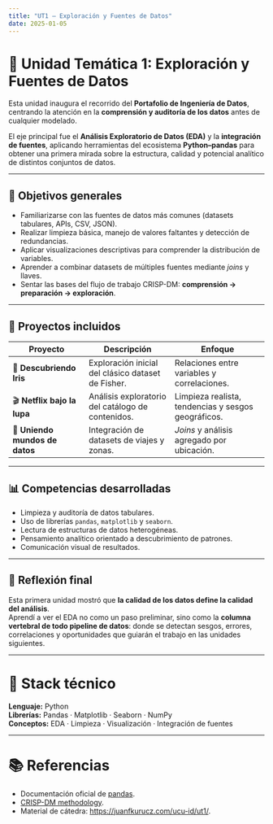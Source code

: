 ```yaml
---
title: "UT1 – Exploración y Fuentes de Datos"
date: 2025-01-05
---
```


# 🧭 Unidad Temática 1: Exploración y Fuentes de Datos

Esta unidad inaugura el recorrido del **Portafolio de Ingeniería de Datos**, centrando la atención en la **comprensión y auditoría de los datos** antes de cualquier modelado.

El eje principal fue el **Análisis Exploratorio de Datos (EDA)** y la **integración de fuentes**, aplicando herramientas del ecosistema **Python–pandas** para obtener una primera mirada sobre la estructura, calidad y potencial analítico de distintos conjuntos de datos.

---

## 🎯 Objetivos generales

- Familiarizarse con las fuentes de datos más comunes (datasets tabulares, APIs, CSV, JSON).  
- Realizar limpieza básica, manejo de valores faltantes y detección de redundancias.  
- Aplicar visualizaciones descriptivas para comprender la distribución de variables.  
- Aprender a combinar datasets de múltiples fuentes mediante *joins* y llaves.  
- Sentar las bases del flujo de trabajo CRISP-DM: **comprensión → preparación → exploración**.

---

## 🧩 Proyectos incluidos

| Proyecto | Descripción | Enfoque |
|-----------|--------------|----------|
| 🌸 **Descubriendo Iris** | Exploración inicial del clásico dataset de Fisher. | Relaciones entre variables y correlaciones. | [Ver artículo](./01-exploracion-iris.md) |
| 🎬 **Netflix bajo la lupa** | Análisis exploratorio del catálogo de contenidos. | Limpieza realista, tendencias y sesgos geográficos. | [Ver artículo](./03-eda-netflix.md) |
| 🔗 **Uniendo mundos de datos** | Integración de datasets de viajes y zonas. | *Joins* y análisis agregado por ubicación. | [Ver artículo](./04-eda-multifuentesyjoins.md) |

---

## 📊 Competencias desarrolladas

- Limpieza y auditoría de datos tabulares.  
- Uso de librerías `pandas`, `matplotlib` y `seaborn`.  
- Lectura de estructuras de datos heterogéneas.  
- Pensamiento analítico orientado a descubrimiento de patrones.  
- Comunicación visual de resultados.

---

## 🧠 Reflexión final

Esta primera unidad mostró que **la calidad de los datos define la calidad del análisis**.  
Aprendí a ver el EDA no como un paso preliminar, sino como la **columna vertebral de todo pipeline de datos**: donde se detectan sesgos, errores, correlaciones y oportunidades que guiarán el trabajo en las unidades siguientes.

---

# 🧰 Stack técnico

**Lenguaje:** Python  
**Librerías:** Pandas · Matplotlib · Seaborn · NumPy  
**Conceptos:** EDA · Limpieza · Visualización · Integración de fuentes  

---

# 📚 Referencias

- Documentación oficial de [pandas](https://pandas.pydata.org/docs/).  
- [CRISP-DM methodology](https://en.wikipedia.org/wiki/Cross-industry_standard_process_for_data_mining).  
- Material de cátedra: <https://juanfkurucz.com/ucu-id/ut1/>.